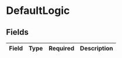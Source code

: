 # DefaultLogic


## Fields

| Field       | Type        | Required    | Description |
| ----------- | ----------- | ----------- | ----------- |